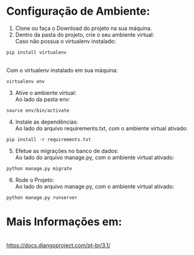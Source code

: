 # Configuração de Ambiente:
1. Clone ou faça o Download do projeto na sua máquina.
2. Dentro da pasta do projeto, crie o seu ambiente virtual:
<br>Caso não possua o virtualenv instalado:
```
pip install virtualenv
```
<br> Com o virtualenv instalado em sua máquina:
```
virtualenv env
```
3. Ative o ambiente virtual:
<br>Ao lado da pasta env: 
```
source env/bin/activate
```
4. Instale as dependências:
<br>Ao lado do arquivo requirements.txt, com o ambiente virtual ativado:
```
pip install -r requirements.txt
```
5. Efetue as migrações no banco de dados:
<br>Ao lado do arquivo manage.py, com o ambiente virtual ativado:
```
python manage.py migrate
```
6. Rode o Projeto:
<br>Ao lado do arquivo manage.py, com o ambiente virtual ativado: 
```
python manage.py runserver
```

# Mais Informações em:
<br>https://docs.djangoproject.com/pt-br/3.1/
